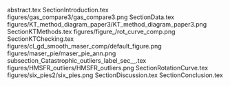 abstract.tex
SectionIntroduction.tex
figures/gas_compare3/gas_compare3.png
SectionData.tex
figures/KT_method_diagram_paper3/KT_method_diagram_paper3.png
SectionKTMethods.tex
figures/figure_/rot_curve_comp.png
SectionKTChecking.tex
figures/cl_gd_smooth_maser_comp/default_figure.png
figures/maser_pie/maser_pie_ann.png
subsection_Catastrophic_outliers_label_sec__.tex
figures/HMSFR_outliers/HMSFR_outliers.png
SectionRotationCurve.tex
figures/six_pies2/six_pies.png
SectionDiscussion.tex
SectionConclusion.tex
